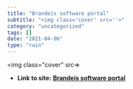 ```yaml
---
title: "Brandeis software portal"
subtitle: "<img class='cover' src=''>"
category: "uncategorized"
tags: []
date: "2021-04-06"
type: "rain"
---
```

<img class="cover" src=>


* **Link to site:** **[Brandeis software portal](https://e5.onthehub.com/WebStore/ProductsByMajorVersionList.aspx?vsro=8&ws=253068f1-0c11-df11-85a5-0030487d8897)**
